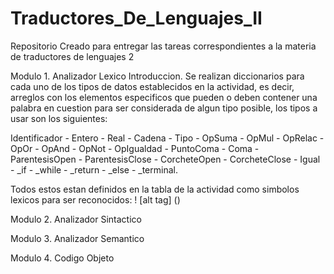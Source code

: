 # Traductores_De_Lenguajes_II
Repositorio Creado para entregar las tareas correspondientes a la materia de traductores de lenguajes 2

Modulo 1. Analizador Lexico
Introduccion.
Se realizan diccionarios para cada uno de los tipos de datos establecidos en la actividad, es decir, arreglos con los elementos especificos que pueden o deben contener una palabra en cuestion para ser considerada de algun tipo posible, los tipos a usar son los siguientes:

Identificador - Entero - Real - Cadena - Tipo - OpSuma - OpMul - OpRelac - OpOr - OpAnd - OpNot - OpIgualdad - PuntoComa - Coma - ParentesisOpen - ParentesisClose - CorcheteOpen - CorcheteClose - Igual - _if - _while - _return - _else - _terminal.

Todos estos estan definidos en la tabla de la actividad como simbolos lexicos para ser reconocidos:
! [alt tag] ()

Modulo 2. Analizador Sintactico


Modulo 3. Analizador Semantico


Modulo 4. Codigo Objeto




